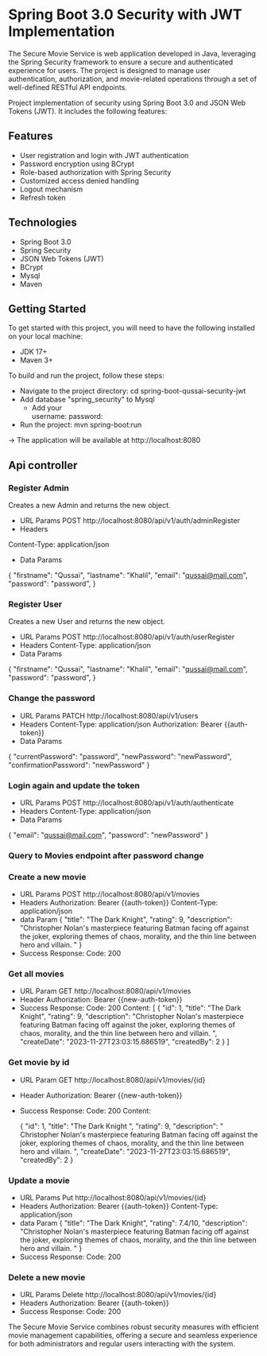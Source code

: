 # Spring Boot 3.0 Security with JWT Implementation
The Secure Movie Service is  web application developed in Java, leveraging the Spring Security framework to ensure a secure and authenticated experience for users. 
The project is designed to manage user authentication, authorization, and movie-related operations through a set of well-defined RESTful API endpoints.

Project implementation of security using Spring Boot 3.0 and JSON Web Tokens (JWT). It includes the following features:

## Features
* User registration and login with JWT authentication
* Password encryption using BCrypt
* Role-based authorization with Spring Security
* Customized access denied handling
* Logout mechanism
* Refresh token

## Technologies
* Spring Boot 3.0
* Spring Security
* JSON Web Tokens (JWT)
* BCrypt
* Mysql
* Maven
 
## Getting Started
To get started with this project, you will need to have the following installed on your local machine:

* JDK 17+
* Maven 3+


To build and run the project, follow these steps:

* Navigate to the project directory: cd spring-boot-qussai-security-jwt
* Add database "spring_security" to Mysql 
  * Add your     
                 username: 
                 password: 
* Run the project: mvn spring-boot:run 

-> The application will be available at http://localhost:8080

## Api controller

### Register Admin
Creates a new Admin and returns the new object.
* URL Params
POST http://localhost:8080/api/v1/auth/adminRegister
* Headers

Content-Type: application/json
* Data Params

{
"firstname": "Qussai",
"lastname": "Khalil",
"email":  "qussai@mail.com",
"password": "password",
}

### Register User
Creates a new User and returns the new object.
* URL Params
POST http://localhost:8080/api/v1/auth/userRegister
* Headers
Content-Type: application/json
* Data Params

{
"firstname": "Qussai",
"lastname": "Khalil",
"email":  "qussai@mail.com",
"password": "password",
}

### Change the password
* URL Params
PATCH http://localhost:8080/api/v1/users
* Headers
Content-Type: application/json
Authorization: Bearer {{auth-token}}
* Data Params

{
"currentPassword": "password",
"newPassword": "newPassword",
"confirmationPassword":  "newPassword"
}

### Login again and update the token
* URL Params
POST http://localhost:8080/api/v1/auth/authenticate
* Headers
Content-Type: application/json
* Data Params

{
"email":  "qussai@mail.com",
"password": "newPassword"
}


### Query to Movies endpoint after password change
### Create a new movie
* URL Params
POST http://localhost:8080/api/v1/movies
* Headers
Authorization: Bearer {{auth-token}}
Content-Type: application/json
* data Param
  {
  "title": "The Dark Knight",
  "rating": 9,
  "description": "Christopher Nolan's masterpiece featuring Batman facing off against the joker, exploring themes of chaos, morality, and the thin line between hero and villain. "
  }
* Success Response:
  Code: 200

### Get all movies 
* URL Param
GET http://localhost:8080/api/v1/movies
* Header
Authorization: Bearer {{new-auth-token}}
* Success Response:
  Code: 200
  Content: 
[
  {
  "id": 1,
  "title": "The Dark Knight",
  "rating": 9,
  "description": "Christopher Nolan's masterpiece featuring Batman facing off against the joker, exploring themes of chaos, morality, and the thin line between hero and villain. ",
  "createDate": "2023-11-27T23:03:15.686519",
  "createdBy": 2
  }
]

### Get  movie by id
* URL Param
  GET http://localhost:8080/api/v1/movies/{id}
* Header
  Authorization: Bearer {{new-auth-token}}
* Success Response:
  Code: 200
  Content:
  
  {
  "id": 1,
  "title": "The Dark Knight ",
  "rating": 9,
  "description": " Christopher Nolan's masterpiece featuring Batman facing off against the joker, exploring themes of chaos, morality, and the thin line between hero and villain. ",
  "createDate": "2023-11-27T23:03:15.686519",
  "createdBy": 2
  }
  
### Update a movie
* URL Params
  Put http://localhost:8080/api/v1/movies/{id}
* Headers
  Authorization: Bearer {{auth-token}}
  Content-Type: application/json
* data Param
  {
  "title": "The Dark Knight",
  "rating": 7.4/10,
  "description": "Christopher Nolan's masterpiece featuring Batman facing off against the joker, exploring themes of chaos, morality, and the thin line between hero and villain. "
  }
* Success Response:
  Code: 200

### Delete a new movie
* URL Params
  Delete http://localhost:8080/api/v1/movies/{id}
* Headers
  Authorization: Bearer {{auth-token}}
* Success Response:
  Code: 200

The Secure Movie Service combines robust security measures with efficient movie management capabilities, 
offering a secure and seamless experience for both administrators and regular users interacting with the system.
